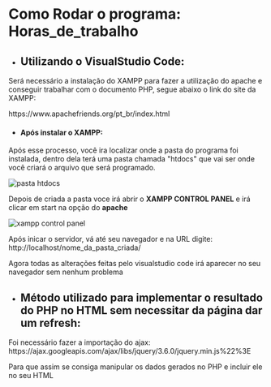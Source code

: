 <h1>Como Rodar o programa: Horas_de_trabalho</h1>

* <h2>Utilizando o VisualStudio Code:</h2>
<p> Será necessário a instalação do XAMPP para fazer a utilização do apache e conseguir trabalhar com o documento PHP, segue abaixo o link do site da XAMPP: </p>
<p> https://www.apachefriends.org/pt_br/index.html </p>

* <h4>Após instalar o XAMPP:</h4>
<p> Após esse processo, você ira localizar onde a pasta do programa foi instalada, dentro dela terá uma pasta chamada "htdocs" que vai ser onde você criará o arquivo que será programado.</p>

![pasta htdocs](http://wpsemcodigo.com.br/wp-content/uploads/2019/09/23-pasta-xampp-htdocs.png)

<p>Depois de criada a pasta voce irá abrir o <b>XAMPP CONTROL PANEL</b> e irá clicar em start na opção do <b>apache</b> </p>

![xampp control panel](https://i.stack.imgur.com/z95JC.png)

<p> Após inicar o servidor, vá até seu navegador e na URL digite: http://localhost/nome_da_pasta_criada/</p>
<p>Agora todas as alterações feitas pelo visualstudio code irá aparecer no seu navegador sem nenhum problema</p>

* <h2>Método utilizado para implementar o resultado do PHP no HTML sem necessitar da página dar um refresh:</h2>

<p>Foi necessário fazer a importação do ajax: https://ajax.googleapis.com/ajax/libs/jquery/3.6.0/jquery.min.js%22%3E</p>
<p>Para que assim se consiga manipular os dados gerados no PHP e incluir ele no seu HTML</p>
